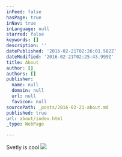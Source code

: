 ```yaml
---
inFeed: false
hasPage: true
inNav: true
inLanguage: null
starred: false
keywords: []
description: ''
datePublished: '2016-02-21T02:26:01.582Z'
dateModified: '2016-02-21T02:25:43.999Z'
title: About
author: []
authors: []
publisher:
  name: null
  domain: null
  url: null
  favicon: null
sourcePath: _posts/2016-02-21-about.md
published: true
url: about/index.html
_type: WebPage

---
```

Svetly is cool
![](https://the-grid-user-content.s3-us-west-2.amazonaws.com/ccfe1863-72d5-4869-9503-e0ee5308ca95.jpg)